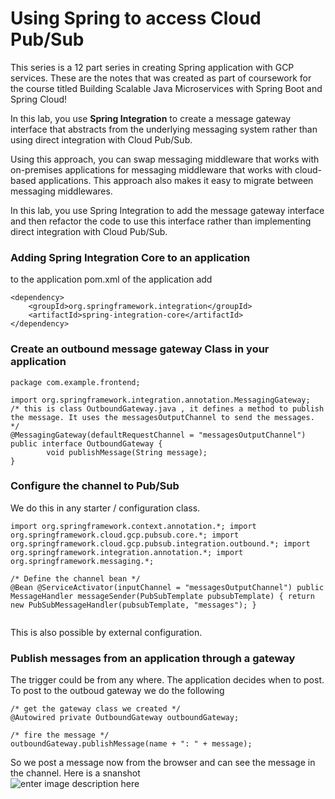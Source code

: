 # Using Spring to access Cloud Pub/Sub
This series is a 12 part series in creating Spring application with GCP services. These are the notes that was created as part of coursework for the course titled Building Scalable Java Microservices with Spring Boot and Spring Cloud!

In this lab, you use **Spring Integration** to create a message gateway interface that abstracts from the underlying messaging system rather than using direct integration with Cloud Pub/Sub.

Using this approach, you can swap messaging middleware that works with on-premises applications for messaging middleware that works with cloud-based applications. This approach also makes it easy to migrate between messaging middlewares.

In this lab, you use Spring Integration to add the message gateway interface and then refactor the code to use this interface rather than implementing direct integration with Cloud Pub/Sub.

###  Adding Spring Integration Core to an application
to the application pom.xml of the application add 
```
<dependency>
    <groupId>org.springframework.integration</groupId>
    <artifactId>spring-integration-core</artifactId>
</dependency>
```
    
### Create an outbound message gateway Class in your application
```
package com.example.frontend;

import org.springframework.integration.annotation.MessagingGateway;
/* this is class OutboundGateway.java , it defines a method to publish the message. It uses the messagesOutputChannel to send the messages.
*/
@MessagingGateway(defaultRequestChannel = "messagesOutputChannel")
public interface OutboundGateway {
        void publishMessage(String message);
}
```

### Configure the channel to Pub/Sub
We do this in any starter / configuration class. 
```
import org.springframework.context.annotation.*; import org.springframework.cloud.gcp.pubsub.core.*; import org.springframework.cloud.gcp.pubsub.integration.outbound.*; import org.springframework.integration.annotation.*; import org.springframework.messaging.*;

/* Define the channel bean */
@Bean @ServiceActivator(inputChannel = "messagesOutputChannel") public MessageHandler messageSender(PubSubTemplate pubsubTemplate) { return new PubSubMessageHandler(pubsubTemplate, "messages"); }


```
This is also possible by external configuration. 
    
### Publish messages from an application through a gateway
The trigger could be from any where. The application decides when to post. To post to the outboud gateway we do the following 
```
/* get the gateway class we created */
@Autowired private OutboundGateway outboundGateway;

/* fire the message */
outboundGateway.publishMessage(name + ": " + message);
```
So we post a message now from the browser and can see the message in the channel. Here is a snanshot  
![enter image description here](https://i.imgur.com/uh8licH.png)
<!--stackedit_data:
eyJoaXN0b3J5IjpbLTQ4MjcxNzM1NywxNTQ3NTg0NDQ3LDE3MT
cwMjQ5MTMsLTYzNTE2NjcyNSwxNzM0NDg5ODQ0XX0=
-->